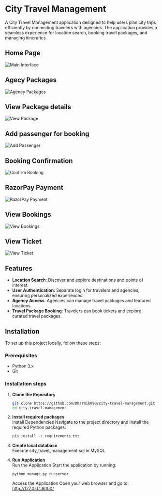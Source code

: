 # City Travel Management

A City Travel Management application designed to help users plan city trips efficiently by connecting travelers with agencies. The application provides a seamless experience for location search, booking travel packages, and managing itineraries.

## Home Page
![Main Interface](./images/home.png)
## Agecy Packages
![Agency Packages](./images/packages.png)
## View Package details
![View Package](./images/package.png)
## Add passenger for booking
![Add Passenger](./images/add_passanger.png)
## Booking Confirmation
![Confirm Booking](./images/confirmticket.png)
## RazorPay Payment
![RazorPay Payment](./images/razorpay.png)
## View Bookings
![View Bookings](./images/bookings.png)
## View Ticket
![View Ticket](./images/ticket.png)

## Features

- **Location Search**: Discover and explore destinations and points of interest.
- **User Authentication**: Separate login for travelers and agencies, ensuring personalized experiences.
- **Agency Access**: Agencies can manage travel packages and featured locations.
- **Travel Package Booking**: Travelers can book tickets and explore curated travel packages.

## Installation

To set up this project locally, follow these steps:

### Prerequisites

- Python 3.x
- Git

### Installation steps

1. **Clone the Repository**
    ```bash
    git clone https://github.com/Dharmik090/city-travel-management.git
    cd city-travel-management
    ```

2. **Install required packages**<br>
Install Dependencies Navigate to the project directory and install the required Python packages:
    ```bash
    pip install -r requirements.txt
    ```

3. **Create local database**<br>
Execute city_travel_management.sql in MySQL

4. **Run Application**<br>
Run the Application Start the application by running:
    ```bash
    python manage.py runserver
    ```

    Access the Application Open your web browser and go to:
    http://127.0.0.1:8000/